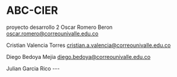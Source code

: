 # ABC-CIER
proyecto desarrollo 2
Oscar Romero Beron  oscar.romero@correounivalle.edu.co

Cristian Valencia Torres  cristian.a.valencia@correounivalle.edu.co

Diego Bedoya Mejia  diego.bedoya@correounivalle.edu.co

Julian Garcia Rico  ---

